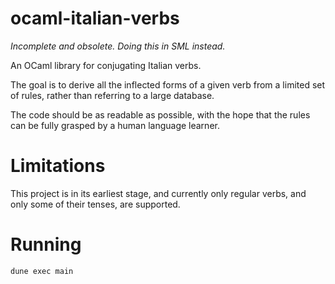 # ocaml-italian-verbs

*Incomplete and obsolete. Doing this in SML instead.*

An OCaml library for conjugating Italian verbs.

The goal is to derive all the inflected forms of a given verb from a limited
set of rules, rather than referring to a large database.

The code should be as readable as possible, with the hope that the rules can be
fully grasped by a human language learner.

# Limitations

This project is in its earliest stage, and currently only regular verbs,
and only some of their tenses, are supported.

# Running

    dune exec main

